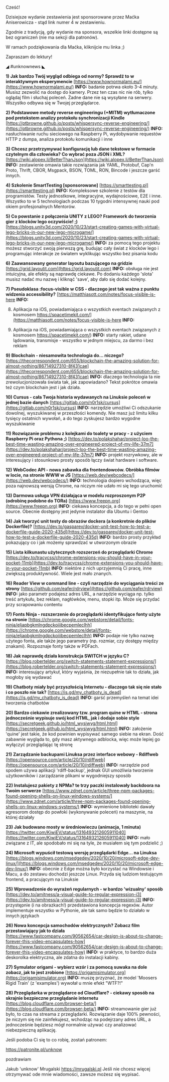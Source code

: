 Cześć!

Dzisiejsze wydanie zestawienia jest sponsorowane przez Maćka Aniserowicza - stąd link numer 4 w zestawieniu.

Zgodnie z tradycją, gdy wydanie ma sponsora, wszelkie linki dostępne są bez ograniczeń (nie ma sekcji dla patronów).

W ramach podziękowania dla Maćka, kliknijcie mu linka ;)

 

Zapraszam do lektury!

 

◢ #unknownews ◣

**1) Jak bardzo Twój wygląd odbiega od normy? Sprawdź to w interaktywnym eksperymencie**
[https://www.hownormalami.eu/](https://www.hownormalami.eu/)
**INFO:** badanie potrwa około 3-4 minuty. Musisz zezwolić na dostęp do kamery. Przez ten czas nic nie rób, tylko oglądaj film i słuchaj poleceń. Żadne dane nie są wysyłane na serwery. Wszystko odbywa się w Twojej przeglądarce.


**2) Podstawowe metody reverse engineeringu (+MITM) wytłumaczone pod pretekstem analizy protokołu synchronizacji Kindle**
[https://ptbrowne.github.io/posts/whispersync-reverse-engineering/](https://ptbrowne.github.io/posts/whispersync-reverse-engineering/)
**INFO:** nasłuchiwanie ruchu sieciowego na Raspberry Pi, wydobywanie requestów HTTP z dumpa, analiza protokołu komunikacji i inne


**3) Chcesz przetrzymywać konfigurację lub dane tekstowe w formacie czytelnym dla człowieka? Co wybrać poza JSON i XML?**
[https://wiki.alopex.li/BetterThanJson](https://wiki.alopex.li/BetterThanJson)
**INFO:** zestawienie omawia takie rozwiązania jak YAML, Protobuf, Cap'n Proto, Thrift, CBOR, Msgpack, BSON, TOML, RON, Bincode i jeszcze garść innych.


**4) Szkolenie SmartTesting [sponsorowane]**
[https://smarttesting.pl](https://smarttesting.pl)
**INFO:** Kompleksowe szkolenie z testów dla programistów. Testy jednostkowe, integracyjne, wydajnościowe, E2E i inne. Wszystko to w 5 technologiach podczas 10 tygodni intensywnej nauki pod okiem profesjonalnych Mentorów.


**5) Co powstanie z połączenia UNITY z LEGO? Framework do tworzenia gier z klocków lego oczywiście! ;)**
[https://blogs.unity3d.com/2020/10/23/start-creating-games-with-virtual-lego-bricks-in-our-new-lego-microgame/](https://blogs.unity3d.com/2020/10/23/start-creating-games-with-virtual-lego-bricks-in-our-new-lego-microgame/)
**INFO:** za pomocą tego projektu możesz stworzyć swoją pierwszą grę, budując cały świat z klocków lego i programując interakcje ze światem wyklikując wszystko bez pisania kodu


**6) Zaawansowany generator layoutu bazującego na gridzie**
[https://grid.layoutit.com](https://grid.layoutit.com)
**INFO:** obsługa nie jest intuicyjna, ale efekty są naprawdę ciekawe. Po dodaniu każdego 'slota' musisz nadać mu nazwę i kliknąć 'save', aby dało się dodać kolejny.


**7) Pseudoklasa :focus-visible w CSS - dlaczego jest tak ważna z punktu widzenia accessibility?**
[https://matthiasott.com/notes/focus-visible-is-here
**INFO:**

8) Aplikacja na iOS, powiadamiająca o wszystkich eventach związanych z kosmosem
https://spacetimekit.com/](https://matthiasott.com/notes/focus-visible-is-here
**INFO:**

8) Aplikacja na iOS, powiadamiająca o wszystkich eventach związanych z kosmosem
https://spacetimekit.com/)
**INFO:** starty rakiet, udane lądowania, transmisje - wszystko w jednym miejscu, za darmo i bez reklam


**9) Blockchain - niesamowita technologia do... niczego?**
[https://thecorrespondent.com/655/blockchain-the-amazing-solution-for-almost-nothing/86714927310-8f431cae](https://thecorrespondent.com/655/blockchain-the-amazing-solution-for-almost-nothing/86714927310-8f431cae)
**INFO:** dlaczego technologia ta nie zrewolucjonizowała świata tak, jak zapowiadano? Tekst pokrótce omawia też czym blockchain jest i jak działa.


**10) Cursus - cała Twoja historia wydawanych na Linuksie poleceń w jednej bazie danych**
[https://gitlab.com/n0r1sk/cursus](https://gitlab.com/n0r1sk/cursus)
**INFO:** narzędzie umożliwi Ci odszukanie dowolnej, wyszukiwanej w przeszłości komendy. Nie masz już limitu kilku tysięcy ostatnich wywołań, a do tego zyskujesz bardzo wygodne wyszukiwanie


**11) Rozwiązanie problemu z kolejkami do toalety w pracy - z użyciem Raspberry Pi oraz Pythona ;)**
[https://dev.to/polakshahar/project-loo-the-best-time-wasting-amazing-over-engineered-project-of-my-life-37m7](https://dev.to/polakshahar/project-loo-the-best-time-wasting-amazing-over-engineered-project-of-my-life-37m7)
**INFO:** projekt rozrywkowy, ale w interesujący i stosunkowo prosty sposób łączy świat hardware i software.


**12) WebCodec API - nowa zabawka dla frontendowców. Obróbka filmów w locie, na stronie WWW w JS**
[https://web.dev/webcodecs/](https://web.dev/webcodecs/)
**INFO:** technologia dopiero wchodząca, więc poza najnowszą wersją Chrome, na niczym nie udało mi się tego uruchomić


**13) Darmowa usługa VPN działająca w modelu rozproszonym P2P (odrobinę podobne do TORa)**
[https://www.freepn.org](https://www.freepn.org)
**INFO:** ciekawa koncepcja, a do tego w pełni open source. Obecnie dostępny jest jedynie instalator dla Ubuntu i Gentoo


**14) Jak tworzyć unit testy do obrazów dockera (a konkretnie do plików Dockerfile)?**
[https://dev.to/gasparev/docker-unit-test-how-to-test-a-dockerfile-guide-2020-435d](https://dev.to/gasparev/docker-unit-test-how-to-test-a-dockerfile-guide-2020-435d)
**INFO:** bardzo prosty przykład pokazujący co i jak możemy sprawdzać w utworzonym obrazie


**15) Lista kilkunastu użytecznych rozszerzeń do przeglądarki Chrome**
[https://dev.to/tracycss/chrome-extensions-you-should-have-in-your-pocket-11mb](https://dev.to/tracycss/chrome-extensions-you-should-have-in-your-pocket-11mb)
**INFO:** niektóre z nich uprzyjemnią Ci pracę, inne zwiększą produktywność. Wiele jest mało znanych.


**16) Reader View w command line - czyli narzędzie do wyciągania treści ze strony**
[https://github.com/eafer/rdrview](https://github.com/eafer/rdrview)
**INFO:** jako parametr podajesz adres URL, a narzędzie wyciąga np. tylko treść artykułu, bez reklam, nagłówków, menu, stopki itp. Może się przydać przy scrapowaniu contentu


**17) Fonts Ninja - rozszerzenie do przeglądarki identyfikujące fonty użyte na stronie**
[https://chrome.google.com/webstore/detail/fonts-ninja/eljapbgkmlngdpckoiiibecpemleclhh](https://chrome.google.com/webstore/detail/fonts-ninja/eljapbgkmlngdpckoiiibecpemleclhh)
**INFO:** podaje nie tylko nazwę użytego fonta, ale także jego parametry (np. rozmiar, czy dostępy między znakami). Rozpoznaje fonty także w PDFach.


**18) Jak naprawdę działa konstrukcja SWITCH w języku C?**
[https://blog.robertelder.org/switch-statements-statement-expressions/](https://blog.robertelder.org/switch-statements-statement-expressions/)
**INFO:** interesujący artykuł, który wyjaśnia, że niezupełnie tak to działa, jak mogłoby się wydawać


**19) Chatboty miały być przyszłością Internetu - dlaczego tak się nie stało i co poszło nie tak?**
[https://is.gd/my_chatboty_is_dead](https://is.gd/my_chatboty_is_dead)
**INFO:** garść przemyśleń na temat idei tworzenia chatbotów


**20) Bardzo ciekawie zrealizowany tzw. program quine w HTML - strona jednocześnie wypisuje swój kod HTML, jak i dodaje sobie style**
[https://secretgeek.github.io/html_wysiwyg/html.html](https://secretgeek.github.io/html_wysiwyg/html.html)
**INFO:** założenie 'quine' jest takie, że kod powinien wypisywać samego siebie na ekran. Dość zabawnie wygląda to, gdy masz aktywnego adblocka, więc może lepiej go wyłączyć przeglądając tę stronę


**21) Zarządzanie backupami Linuksa przez interface webowy - Rdiffweb**
[https://opensource.com/article/20/10/rdiffweb](https://opensource.com/article/20/10/rdiffweb)
**INFO:** narzędzie pod spodem używa aplikacji 'rdiff-backup', jednak GUI umożliwia tworzenie użytkowników i zarządzanie plikami w wygodniejszy sposób


**22) Instalujesz pakiety z NPMa? te trzy paczki instalowały backdoora na Twoim serwerze**
[https://www.zdnet.com/article/three-npm-packages-found-opening-shells-on-linux-windows-systems/](https://www.zdnet.com/article/three-npm-packages-found-opening-shells-on-linux-windows-systems/)
**INFO:** wymienione biblioteki dawały agresorom dostęp do powłoki (wykonywanie poleceń) na maszynie, na której działały


**23) Jak budowano mosty w średniowieczu (animacja, 1 minuta)**
[https://twitter.com/KiwiEV/status/1316493212605911040](https://twitter.com/KiwiEV/status/1316493212605911040)
**INFO:** mało związane z IT, ale spodobało mi się na tyle, że musiałem się tym podzielić ;)


**24) Microsoft wypuścił testową wersję przeglądarki Edge... na Linuksa**
[https://blogs.windows.com/msedgedev/2020/10/20/microsoft-edge-dev-linux/](https://blogs.windows.com/msedgedev/2020/10/20/microsoft-edge-dev-linux/)
**INFO:** obecnie z Edge można było korzystać na Windowsie i Macu, a do zestawu dochodzi jeszcze Linux. Przyda się ludziom testującym frontend, a pracującym na Linuksie


**25) Wprowadzenie do wyrażeń regularnych - w bardzo 'wizualny' sposób**
[https://dev.to/amitness/a-visual-guide-to-regular-expression-i3](https://dev.to/amitness/a-visual-guide-to-regular-expression-i3)
**INFO:** przystępnie (i na obrazkach!) przedstawiona koncepcja regexów. Autor implementuje wszystko w Pythonie, ale tak samo będzie to działało w innych językach


**26) Nowa koncepcja samochodów elektrycznych? Zobacz film przestawiający jak to działa**
[https://www.fastcompany.com/90562654/car-design-is-about-to-change-forever-this-video-encapsulates-how](https://www.fastcompany.com/90562654/car-design-is-about-to-change-forever-this-video-encapsulates-how)
**INFO:** w praktyce, to bardzo duża deskorolka elektryczna, ale zdatna do instalacji kabiny.


**27) Symulator origami - wybierz wzór i za pomocą suwaka na dole zobacz, jak to jest zrobione**
[https://origamisimulator.org](https://origamisimulator.org)
**INFO:** muszę przyznać, że model 'Moosers Rigid Train' (z 'examples') wywołał u mnie efekt "WTF?!"


**28) Przeglądarka w przeglądarce od Cloudflare? - ciekawy sposób na skrajnie bezpieczne przeglądanie internetu**
[https://blog.cloudflare.com/browser-beta/](https://blog.cloudflare.com/browser-beta/)
**INFO:** streamowanie gier już było, to czas na streama z przeglądarki. Rozwiązanie daje 100% pewności, że niczym się nie zainfekujesz, wchodząc na podejrzany adres URL, a jednocześnie będziesz mógł normalnie używać czy analizować niebezpieczną aplikację.


 

Jeśli podoba Ci się to co robię, zostań patronem:

https://patronite.pl/unknow

 
pozdrawiam

Jakub 'unknow' Mrugalski
https://mrugalski.pl
Jeśli nie chcesz więcej otrzymywać ode mnie wiadomości, zawsze możesz się wypisać.